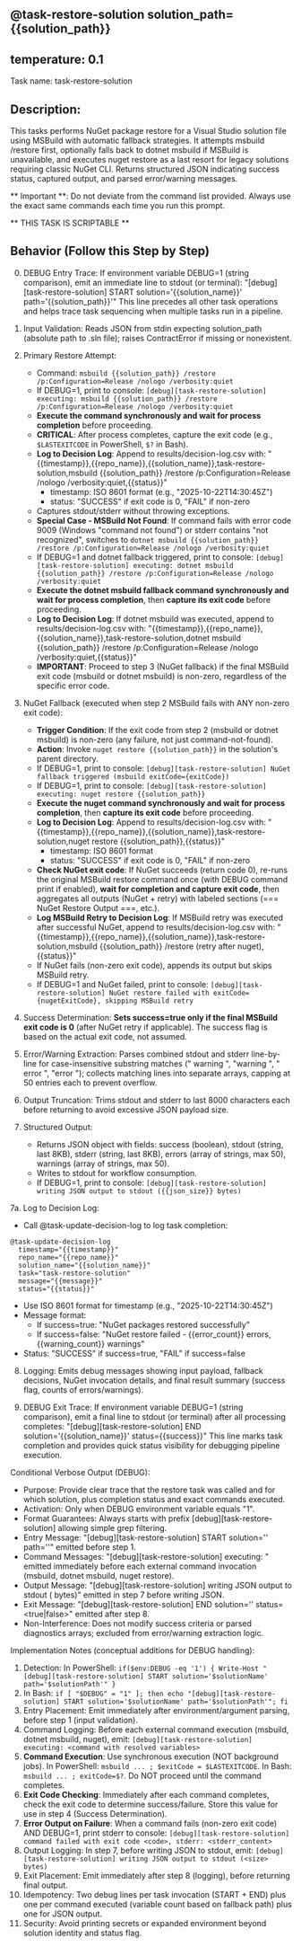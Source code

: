 @task-restore-solution solution_path={{solution_path}}
---
temperature: 0.1
---

Task name: task-restore-solution

## Description:
This tasks performs NuGet package restore for a Visual Studio solution file using MSBuild with automatic fallback strategies. It attempts msbuild /restore first, optionally falls back to dotnet msbuild if MSBuild is unavailable, and executes nuget restore as a last resort for legacy solutions requiring classic NuGet CLI. Returns structured JSON indicating success status, captured output, and parsed error/warning messages.

** Important **: Do not deviate from the command list provided. Always use the exact same commands each time you run this prompt.

** THIS TASK IS SCRIPTABLE **

## Behavior (Follow this Step by Step)
0. DEBUG Entry Trace: If environment variable DEBUG=1 (string comparison), emit an immediate line to stdout (or terminal):
   "[debug][task-restore-solution] START solution='{{solution_name}}' path='{{solution_path}}'"
   This line precedes all other task operations and helps trace task sequencing when multiple tasks run in a pipeline.

1. Input Validation: Reads JSON from stdin expecting solution_path (absolute path to .sln file); raises ContractError if missing or nonexistent.

2. Primary Restore Attempt: 
   - Command: `msbuild {{solution_path}} /restore /p:Configuration=Release /nologo /verbosity:quiet`
   - If DEBUG=1, print to console: `[debug][task-restore-solution] executing: msbuild {{solution_path}} /restore /p:Configuration=Release /nologo /verbosity:quiet`
   - **Execute the command synchronously and wait for process completion** before proceeding.
   - **CRITICAL**: After process completes, capture the exit code (e.g., `$LASTEXITCODE` in PowerShell, `$?` in Bash).
   - **Log to Decision Log**: Append to results/decision-log.csv with: "{{timestamp}},{{repo_name}},{{solution_name}},task-restore-solution,msbuild {{solution_path}} /restore /p:Configuration=Release /nologo /verbosity:quiet,{{status}}"
     * timestamp: ISO 8601 format (e.g., "2025-10-22T14:30:45Z")
     * status: "SUCCESS" if exit code is 0, "FAIL" if non-zero
   - Captures stdout/stderr without throwing exceptions.
   - **Special Case - MSBuild Not Found**: If command fails with error code 9009 (Windows "command not found") or stderr contains "not recognized", switches to `dotnet msbuild {{solution_path}} /restore /p:Configuration=Release /nologo /verbosity:quiet`
   - If DEBUG=1 and dotnet fallback triggered, print to console: `[debug][task-restore-solution] executing: dotnet msbuild {{solution_path}} /restore /p:Configuration=Release /nologo /verbosity:quiet`
   - **Execute the dotnet msbuild fallback command synchronously and wait for process completion**, then **capture its exit code** before proceeding.
   - **Log to Decision Log**: If dotnet msbuild was executed, append to results/decision-log.csv with: "{{timestamp}},{{repo_name}},{{solution_name}},task-restore-solution,dotnet msbuild {{solution_path}} /restore /p:Configuration=Release /nologo /verbosity:quiet,{{status}}"
   - **IMPORTANT**: Proceed to step 3 (NuGet fallback) if the final MSBuild exit code (msbuild or dotnet msbuild) is non-zero, regardless of the specific error code.

3. NuGet Fallback (executed when step 2 MSBuild fails with ANY non-zero exit code): 
   - **Trigger Condition**: If the exit code from step 2 (msbuild or dotnet msbuild) is non-zero (any failure, not just command-not-found).
   - **Action**: Invoke `nuget restore {{solution_path}}` in the solution's parent directory.
   - If DEBUG=1, print to console: `[debug][task-restore-solution] NuGet fallback triggered (msbuild exitCode={exitCode})`
   - If DEBUG=1, print to console: `[debug][task-restore-solution] executing: nuget restore {{solution_path}}`
   - **Execute the nuget command synchronously and wait for process completion**, then **capture its exit code** before proceeding.
   - **Log to Decision Log**: Append to results/decision-log.csv with: "{{timestamp}},{{repo_name}},{{solution_name}},task-restore-solution,nuget restore {{solution_path}},{{status}}"
     * timestamp: ISO 8601 format
     * status: "SUCCESS" if exit code is 0, "FAIL" if non-zero
   - **Check NuGet exit code**: If NuGet succeeds (return code 0), re-runs the original MSBuild restore command once (with DEBUG command print if enabled), **wait for completion and capture exit code**, then aggregates all outputs (NuGet + retry) with labeled sections (=== NuGet Restore Output ===, etc.).
   - **Log MSBuild Retry to Decision Log**: If MSBuild retry was executed after successful NuGet, append to results/decision-log.csv with: "{{timestamp}},{{repo_name}},{{solution_name}},task-restore-solution,msbuild {{solution_path}} /restore (retry after nuget),{{status}}"
   - If NuGet fails (non-zero exit code), appends its output but skips MSBuild retry.
   - If DEBUG=1 and NuGet failed, print to console: `[debug][task-restore-solution] NuGet restore failed with exitCode={nugetExitCode}, skipping MSBuild retry`

4. Success Determination: **Sets success=true only if the final MSBuild exit code is 0** (after NuGet retry if applicable). The success flag is based on the actual exit code, not assumed.

5. Error/Warning Extraction: Parses combined stdout and stderr line-by-line for case-insensitive substring matches (" warning ", "warning ", " error ", "error "); collects matching lines into separate arrays, capping at 50 entries each to prevent overflow.

6. Output Truncation: Trims stdout and stderr to last 8000 characters each before returning to avoid excessive JSON payload size.

7. Structured Output: 
   - Returns JSON object with fields: success (boolean), stdout (string, last 8KB), stderr (string, last 8KB), errors (array of strings, max 50), warnings (array of strings, max 50).
   - Writes to stdout for workflow consumption.
   - If DEBUG=1, print to console: `[debug][task-restore-solution] writing JSON output to stdout ({{json_size}} bytes)`

7a. Log to Decision Log:
   - Call @task-update-decision-log to log task completion:
   ```
   @task-update-decision-log 
     timestamp="{{timestamp}}" 
     repo_name="{{repo_name}}" 
     solution_name="{{solution_name}}" 
     task="task-restore-solution" 
     message="{{message}}" 
     status="{{status}}"
   ```
   - Use ISO 8601 format for timestamp (e.g., "2025-10-22T14:30:45Z")
   - Message format:
     * If success=true: "NuGet packages restored successfully"
     * If success=false: "NuGet restore failed - {{error_count}} errors, {{warning_count}} warnings"
   - Status: "SUCCESS" if success=true, "FAIL" if success=false

8. Logging: Emits debug messages showing input payload, fallback decisions, NuGet invocation details, and final result summary (success flag, counts of errors/warnings).

9. DEBUG Exit Trace: If environment variable DEBUG=1 (string comparison), emit a final line to stdout (or terminal) after all processing completes:
   "[debug][task-restore-solution] END solution='{{solution_name}}' status={{success}}"
   This line marks task completion and provides quick status visibility for debugging pipeline execution.

Conditional Verbose Output (DEBUG):
- Purpose: Provide clear trace that the restore task was called and for which solution, plus completion status and exact commands executed.
- Activation: Only when DEBUG environment variable equals "1".
- Format Guarantees: Always starts with prefix [debug][task-restore-solution] allowing simple grep filtering.
- Entry Message: "[debug][task-restore-solution] START solution='<name>' path='<path>'" emitted before step 1.
- Command Messages: "[debug][task-restore-solution] executing: <full command>" emitted immediately before each external command invocation (msbuild, dotnet msbuild, nuget restore).
- Output Message: "[debug][task-restore-solution] writing JSON output to stdout (<N> bytes)" emitted in step 7 before writing JSON.
- Exit Message: "[debug][task-restore-solution] END solution='<name>' status=<true|false>" emitted after step 8.
- Non-Interference: Does not modify success criteria or parsed diagnostics arrays; excluded from error/warning extraction logic.

Implementation Notes (conceptual additions for DEBUG handling):
1. Detection: In PowerShell: `if($env:DEBUG -eq '1') { Write-Host "[debug][task-restore-solution] START solution='$solutionName' path='$solutionPath'" }`
2. In Bash: `if [ "$DEBUG" = "1" ]; then echo "[debug][task-restore-solution] START solution='$solutionName' path='$solutionPath'"; fi`
3. Entry Placement: Emit immediately after environment/argument parsing, before step 1 (input validation).
4. Command Logging: Before each external command execution (msbuild, dotnet msbuild, nuget), emit: `[debug][task-restore-solution] executing: <command with resolved variables>`
5. **Command Execution**: Use synchronous execution (NOT background jobs). In PowerShell: `msbuild ... ; $exitCode = $LASTEXITCODE`. In Bash: `msbuild ... ; exitCode=$?`. Do NOT proceed until the command completes.
6. **Exit Code Checking**: Immediately after each command completes, check the exit code to determine success/failure. Store this value for use in step 4 (Success Determination).
7. **Error Output on Failure**: When a command fails (non-zero exit code) AND DEBUG=1, print stderr to console: `[debug][task-restore-solution] command failed with exit code <code>, stderr: <stderr_content>`
8. Output Logging: In step 7, before writing JSON to stdout, emit: `[debug][task-restore-solution] writing JSON output to stdout (<size> bytes)`
9. Exit Placement: Emit immediately after step 8 (logging), before returning final output.
10. Idempotency: Two debug lines per task invocation (START + END) plus one per command executed (variable count based on fallback path) plus one for JSON output.
11. Security: Avoid printing secrets or expanded environment beyond solution identity and status flag.
